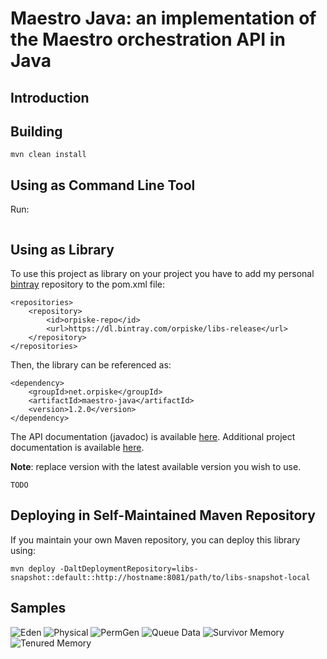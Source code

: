 Maestro Java: an implementation of the Maestro orchestration API in Java
============


Introduction
----


Building
----

```
mvn clean install
```



Using as Command Line Tool
----

Run:

```

```

Using as Library
----

To use this project as library on your project you have to add my personal 
[bintray](https://bintray.com/orpiske/libs-release/) repository to the pom.xml
file:

```
<repositories>
    <repository>
        <id>orpiske-repo</id>
        <url>https://dl.bintray.com/orpiske/libs-release</url>
    </repository>
</repositories>
```

Then, the library can be referenced as: 
```
<dependency>
    <groupId>net.orpiske</groupId>
    <artifactId>maestro-java</artifactId>
    <version>1.2.0</version>
</dependency>
```

The API documentation (javadoc) is available [here](http://www.orpiske.net/files/javadoc/maestro-java-1.2/apidocs/). 
Additional project documentation is available [here](http://www.orpiske.net/files/javadoc/maestro-java-1.2/). 

**Note**: replace version with the latest available version you wish to use.


```
TODO
```

Deploying in Self-Maintained Maven Repository
----

If you maintain your own Maven repository, you can deploy this library using:

```
mvn deploy -DaltDeploymentRepository=libs-snapshot::default::http://hostname:8081/path/to/libs-snapshot-local
```

Samples
----
![Eden](doc/broker-jvm-inspector_eden_memory.png)
![Physical](doc/broker-jvm-inspector_memory.png)
![PermGen](doc/broker-jvm-inspector_pm_memory.png)
![Queue Data](doc/broker-jvm-inspector_queue_data.png)
![Survivor Memory](doc/broker-jvm-inspector_survivor_memory.png)
![Tenured Memory](doc/broker-jvm-inspector_tenured_memory.png)
